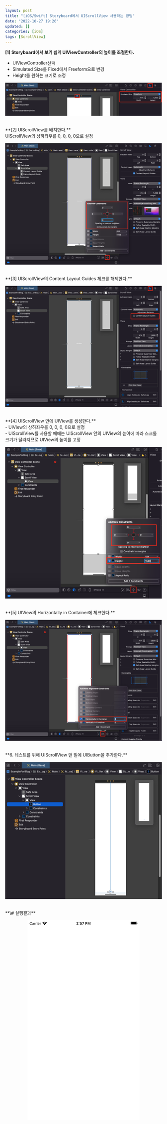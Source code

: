 ```yaml
---
layout: post
title: "[iOS/Swift] Storyboard에서 UIScrollView 사용하는 방법"
date: "2022-10-27 19:26"
updated: []
categories: [iOS]
tags: [ScrollView]
---
```


**[1] Storyboard에서 보기 쉽게 UIViewController의 높이를 조절한다.**<br>
- UIViewController선택<br>
- Simulated Size를 Fixed에서 Freeform으로 변경<br>
- Height를 원하는 크기로 조정<br>
<p align="center"><img src="/assets/img/posts/ios-scrollview-1.png" alt="ios-scrollview-1"></p>
<br>
**[2] UIScrollView를 배치한다.**<br>
UIScrollView의 상하좌우를 0, 0, 0, 0으로 설정<br>
<p align="center"><img src="/assets/img/posts/ios-scrollview-2.png" alt="ios-scrollview-2"></p>
<br>
**[3] UIScrollView의 Content Layout Guides 체크를 해제한다.**<br>
<p align="center"><img src="/assets/img/posts/ios-scrollview-3.png" alt="ios-scrollview-3"></p>
<br>
**[4] UIScrollView 안에 UIView를 생성한다.**<br>
- UIView의 상하좌우를 0, 0, 0, 0으로 설정<br>
- UIScrollView를 사용할 때에는 UIScrollView 안의 UIView의 높이에 따라 스크롤 크기가 달라지므로 UIView의 높이를 고정<br>
<p align="center"><img src="/assets/img/posts/ios-scrollview-4.png" alt="ios-scrollview-4"></p>
<br>
**[5] UIView의 Horizontally in Container에 체크한다.**<br>
<p align="center"><img src="/assets/img/posts/ios-scrollview-5.png" alt="ios-scrollview-5"></p>
<br>
**6. 테스트를 위해 UIScrollView 맨 밑에 UIButton을 추가한다.**<br>
<p align="center"><img src="/assets/img/posts/ios-scrollview-6.png" alt="ios-scrollview-6"></p>
<br>
**\# 실행결과**<br>
<p align="center"><img src="/assets/img/posts/ios-scrollview-7.gif" alt="ios-scrollview-7"></p>
